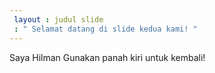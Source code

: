 ```yaml
---
 layout : judul slide
 : " Selamat datang di slide kedua kami! "
---
```

Saya Hilman
Gunakan panah kiri untuk kembali!

